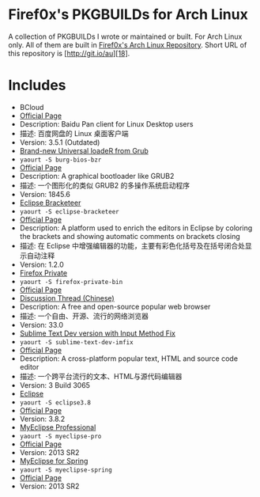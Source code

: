 # Firef0x's PKGBUILDs for Arch Linux

A collection of PKGBUILDs I wrote or maintained or built. For Arch Linux only.
All of them are built in [Firef0x's Arch Linux Repository][17].
Short URL of this repository is [http://git.io/au][18].


# Includes

*  BCloud
  *  [Official Page][14]
  *  Description: Baidu Pan client for Linux Desktop users
  *  描述: 百度网盘的 Linux 桌面客户端
  *  Version: 3.5.1 (Outdated)
*  [Brand-new Universal loadeR from Grub][9]
  *  `yaourt -S burg-bios-bzr`
  *  [Official Page][8]
  *  Description: A graphical bootloader like GRUB2
  *  描述: 一个图形化的类似 GRUB2 的多操作系统启动程序
  *  Version: 1845.6
*  [Eclipse Bracketeer][15]
  *  `yaourt -S eclipse-bracketeer`
  *  [Official Page][16]
  *  Description: A platform used to enrich the editors in Eclipse by coloring the brackets and showing automatic comments on brackets closing
  *  描述: 在 Eclipse 中增强编辑器的功能，主要有彩色化括号及在括号闭合处显示自动注释
  *  Version: 1.2.0
*  [Firefox Private][1]
  *  `yaourt -S firefox-private-bin`
  *  [Official Page][5]
  *  [Discussion Thread (Chinese)][12]
  *  Description: A free and open-source popular web browser
  *  描述: 一个自由、开源、流行的网络浏览器
  *  Version: 33.0
*  [Sublime Text Dev version with Input Method Fix][2]
  *  `yaourt -S sublime-text-dev-imfix`
  *  [Official Page][6]
  *  Description: A cross-platform popular text, HTML and source code editor
  *  描述: 一个跨平台流行的文本、HTML与源代码编辑器
  *  Version: 3 Build 3065
*  [Eclipse][10]
  *  `yaourt -S eclipse3.8`
  *  [Official Page][11]
  *  Version: 3.8.2
*  [MyEclipse Professional][3]
  *  `yaourt -S myeclipse-pro`
  *  [Official Page][7]
  *  Version: 2013 SR2
*  [MyEclipse for Spring][4]
  *  `yaourt -S myeclipse-spring`
  *  [Official Page][7]
  *  Version: 2013 SR2

[1]: https://aur.archlinux.org/packages/firefox-private-bin/
[2]: https://aur.archlinux.org/packages/sublime-text-dev-imfix/
[3]: https://aur.archlinux.org/packages/myeclipse-pro/
[4]: https://aur.archlinux.org/packages/myeclipse-spring/
[5]: https://www.mozilla.org/firefox/
[6]: http://www.sublimetext.com/3
[7]: http://www.myeclipseide.com/
[8]: https://code.google.com/p/burg/
[9]: https://aur.archlinux.org/packages/burg-bios-bzr/
[10]: https://aur.archlinux.org/packages/eclipse3.8/
[11]: http://www.eclipse.org/
[12]: http://bbs.kafan.cn/thread-1611465-1-1.html
[13]: https://aur.archlinux.org/packages/bcloud/
[14]: https://github.com/LiuLang/bcloud
[15]: https://aur.archlinux.org/packages/eclipse-bracketeer/
[16]: https://github.com/chookapp/Bracketeer
[17]: https://build.opensuse.org/project/show/home:firef0x
[18]: https://github.com/Firef0x/AUR-Firef0x
